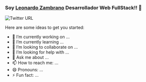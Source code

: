 ### Soy [Leonardo Zambrano][website] Desarrollador Web FullStack!! 👋


![Twitter URL](https://img.shields.io/twitter/url?style=social&url=https%3A%2F%2Ftwitter.com%2FSoftwareLza)



Here are some ideas to get you started:

- 🔭 I’m currently working on ...
- 🌱 I’m currently learning ...
- 👯 I’m looking to collaborate on ...
- 🤔 I’m looking for help with ...
- 💬 Ask me about ...
- 📫 How to reach me: ...
- 😄 Pronouns: ...
- ⚡ Fun fact: ...

<!-- links -->
[website]: https://www.lzasoftwaresoluciones.com